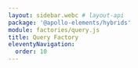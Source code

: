 ```yaml
---
layout: sidebar.webc # layout-api
package: '@apollo-elements/hybrids'
module: factories/query.js
title: Query Factory
eleventyNavigation:
  order: 10
---
```

<!-- ----------------------------------------------------------------------------------------
     Welcome! This file includes automatically generated API documentation.
     To edit the docs that appear within, find the original source file under `packages/*`,
     corresponding to the package name and module in this YAML front-matter block.
     Thank you for your interest in Apollo Elements 😁
------------------------------------------------------------------------------------------ -->

<docs-playground id="hybrids-query-factory"
    playground-name="hybrids-query-factory"></docs-playground>

